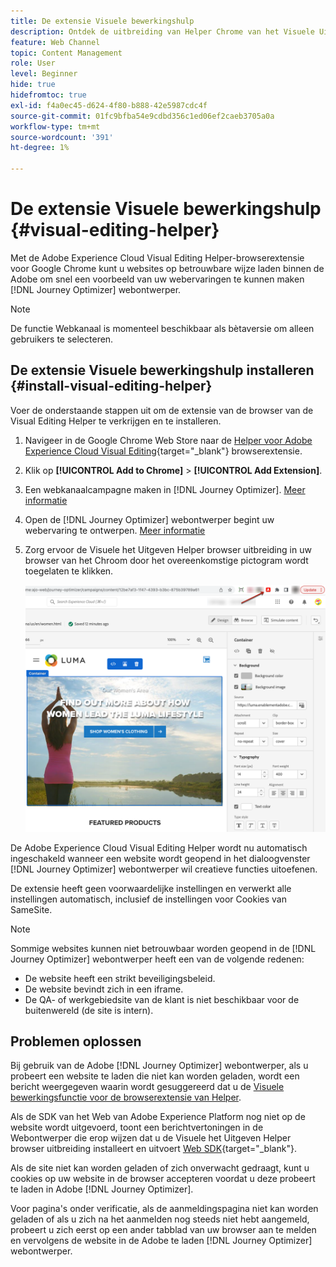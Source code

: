 ```yaml
---
title: De extensie Visuele bewerkingshulp
description: Ontdek de uitbreiding van Helper Chrome van het Visuele Uitgeven die u toestaat om Web-pagina's in Journey Optimizer te ontwerpen en voor te vertonen
feature: Web Channel
topic: Content Management
role: User
level: Beginner
hide: true
hidefromtoc: true
exl-id: f4a0ec45-d624-4f80-b888-42e5987cdc4f
source-git-commit: 01fc9bfba54e9cdbd356c1ed06ef2caeb3705a0a
workflow-type: tm+mt
source-wordcount: '391'
ht-degree: 1%

---
```


# De extensie Visuele bewerkingshulp {#visual-editing-helper}

Met de Adobe Experience Cloud Visual Editing Helper-browserextensie voor Google Chrome kunt u websites op betrouwbare wijze laden binnen de Adobe om snel een voorbeeld van uw webervaringen te kunnen maken [!DNL Journey Optimizer] webontwerper.

>[!NOTE]
>
>De functie Webkanaal is momenteel beschikbaar als bètaversie om alleen gebruikers te selecteren.

## De extensie Visuele bewerkingshulp installeren {#install-visual-editing-helper}

Voer de onderstaande stappen uit om de extensie van de browser van de Visual Editing Helper te verkrijgen en te installeren.

1. Navigeer in de Google Chrome Web Store naar de [Helper voor Adobe Experience Cloud Visual Editing](https://chrome.google.com/webstore/detail/adobe-experience-cloud-vi/kgmjjkfjacffaebgpkpcllakjifppnca){target="_blank"} browserextensie.

1. Klik op **[!UICONTROL Add to Chrome]** > **[!UICONTROL Add Extension]**.

1. Een webkanaalcampagne maken in [!DNL Journey Optimizer]. [Meer informatie](author-web.md#create-web-campaign)

1. Open de [!DNL Journey Optimizer] webontwerper begint uw webervaring te ontwerpen. [Meer informatie](author-web.md)

1. Zorg ervoor de Visuele het Uitgeven Helper browser uitbreiding in uw browser van het Chroom door het overeenkomstige pictogram wordt toegelaten te klikken.

   ![](assets/web-visual-editing-extension.png)

De Adobe Experience Cloud Visual Editing Helper wordt nu automatisch ingeschakeld wanneer een website wordt geopend in het dialoogvenster [!DNL Journey Optimizer] webontwerper wil creatieve functies uitoefenen.

De extensie heeft geen voorwaardelijke instellingen en verwerkt alle instellingen automatisch, inclusief de instellingen voor Cookies van SameSite.

>[!NOTE]
>
>Sommige websites kunnen niet betrouwbaar worden geopend in de [!DNL Journey Optimizer] webontwerper heeft een van de volgende redenen:
>
> * De website heeft een strikt beveiligingsbeleid.
> * De website bevindt zich in een iframe.
> * De QA- of werkgebiedsite van de klant is niet beschikbaar voor de buitenwereld (de site is intern).


## Problemen oplossen

Bij gebruik van de Adobe [!DNL Journey Optimizer] webontwerper, als u probeert een website te laden die niet kan worden geladen, wordt een bericht weergegeven waarin wordt gesuggereerd dat u de [Visuele bewerkingsfunctie voor de browserextensie van Helper](#install-visual-editing-helper).

Als de SDK van het Web van Adobe Experience Platform nog niet op de website wordt uitgevoerd, toont een berichtvertoningen in de Webontwerper die erop wijzen dat u de Visuele het Uitgeven Helper browser uitbreiding installeert en uitvoert [Web SDK](https://experienceleague.adobe.com/docs/platform-learn/implement-web-sdk/overview.html){target="_blank"}.

Als de site niet kan worden geladen of zich onverwacht gedraagt, kunt u cookies op uw website in de browser accepteren voordat u deze probeert te laden in Adobe [!DNL Journey Optimizer].

Voor pagina&#39;s onder verificatie, als de aanmeldingspagina niet kan worden geladen of als u zich na het aanmelden nog steeds niet hebt aangemeld, probeert u zich eerst op een ander tabblad van uw browser aan te melden en vervolgens de website in de Adobe te laden [!DNL Journey Optimizer] webontwerper.
